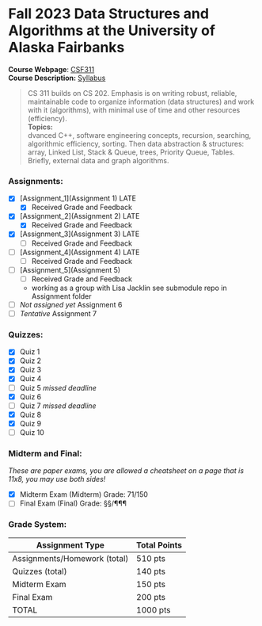 # Fall 2023 Data Structures and Algorithms at the University of Alaska Fairbanks
__Course Webpage__: [CSF311](http://www.cs.uaf.edu/~chappell/class/2023_fall/cs311/)  
__Course Description:__ [Syllabus](https://www.cs.uaf.edu/~chappell/class/2023_fall/cs311/docs/syllabus.html)
> CS 311 builds on CS 202. Emphasis is on writing robust, reliable, maintainable code to organize information (data structures) and work with it (algorithms), with minimal use of time and other resources (efficiency).  
__Topics:__  
> dvanced C++, software engineering concepts, recursion, searching, algorithmic efficiency, sorting. Then data abstraction & structures: array, Linked List, Stack & Queue, trees, Priority Queue, Tables. Briefly, external data and graph algorithms.


### Assignments:
- [x] [Assignment_1](Assignment 1) LATE
    - [x] Received Grade and Feedback
- [x] [Assignment_2](Assignment 2) LATE
    - [x] Received Grade and Feedback
- [x] [Assignment_3](Assignment 3) LATE
    - [ ] Received Grade and Feedback
- [ ] [Assignment_4](Assignment 4) LATE
    - [ ] Received Grade and Feedback
- [ ] [Assignment_5](Assignment 5)
    - [ ] Received Grade and Feedback
    - working as a group with Lisa Jacklin see submodule repo in Assignment folder
- [ ] *Not assigned yet* Assignment 6
- [ ] *Tentative* Assignment 7
### Quizzes:
- [x] Quiz 1
- [x] Quiz 2
- [x] Quiz 3
- [x] Quiz 4
- [ ] Quiz 5 *missed deadline*
- [x] Quiz 6
- [ ] Quiz 7 *missed deadline*
- [x] Quiz 8
- [x] Quiz 9
- [ ] Quiz 10

### Midterm and Final:
*These are paper exams, you are allowed a cheatsheet on a page that is 11x8, you may use both sides!*
- [x] Midterm Exam (Midterm) Grade: 71/150
- [ ] Final Exam (Final) Grade: §§/¶¶¶

### Grade System:
| Assignment Type | Total Points |
| ---             | ---          |
| Assignments/Homework (total)  | 510 pts |
| Quizzes (total) | 140 pts |
| Midterm Exam  | 150 pts |
| Final Exam  |	200 pts |
| TOTAL  | 1000 pts |
